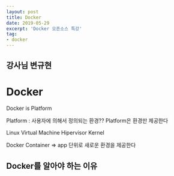 ```yaml
---
layout: post
title: Docker
date: 2019-05-29
excerpt: 'Docker 오픈소스 특강'
tag:
- docker
---
```



## 강사님 변규현


# Docker 

Docker is Platform 

Platform 
: 사용자에 의해서 정의되는 환경?? Platform은 환경만 제공한다 

Linux 
Virtual Machine
Hipervisor 
Kernel 

Docker 
Container => app 단위로 새로운 환경을 제공한다 




## Docker를 알아야 하는 이유
